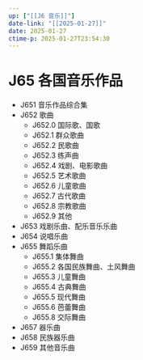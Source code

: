 ```yaml
---
up: ["[[J6 音乐]]"]
date-link: "[[2025-01-27]]"
date: 2025-01-27
ctime-p: 2025-01-27T23:54:30
---
```


# J65 各国音乐作品

- J651 音乐作品综合集
- J652 歌曲
	- J652.0 国际歌、国歌
	- J652.1 群众歌曲
	- J652.2 民歌曲
	- J652.3 练声曲
	- J652.4 戏剧、电影歌曲
	- J652.5 艺术歌曲
	- J652.6 儿童歌曲
	- J652.7 古代歌曲
	- J652.8 宗教歌曲
	- J652.9 其他
- J653 戏剧乐曲、配乐音乐乐曲
- J654 说唱乐曲
- J655 舞蹈乐曲
	- J655.1 集体舞曲
	- J655.2 各国民族舞曲、土风舞曲
	- J655.3 儿童舞曲
	- J655.4 古典舞曲
	- J655.5 现代舞曲
	- J655.6 芭蕾舞曲
	- J655.8 交际舞曲
- J657 器乐曲
- J658 民族器乐曲
- J659 其他音乐曲
